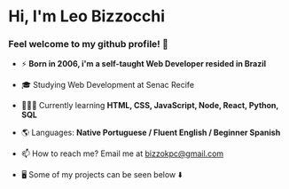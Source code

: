 <h1 align="left">Hi, I'm Leo Bizzocchi</h1>

### Feel welcome to my github profile! 👋

- ⚡ **Born in 2006, i'm a self-taught Web Developer resided in Brazil**

- 🎓 Studying Web Development at Senac Recife
- 👩🏻‍💻 Currently learning **HTML, CSS, JavaScript, Node, React, Python, SQL**
- 🌎 Languages: **Native Portuguese / Fluent English / Beginner Spanish** 
- 📫 How to reach me? Email me at bizzokpc@gmail.com
- 🖥️ Some of my projects can be seen below ⬇️
